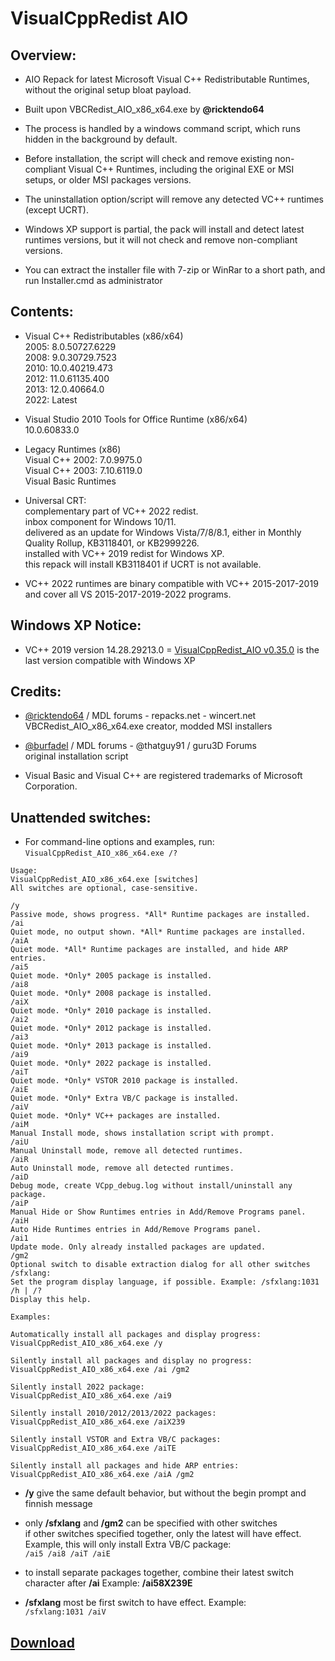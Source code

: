 # VisualCppRedist AIO

## Overview:

- AIO Repack for latest Microsoft Visual C++ Redistributable Runtimes, without the original setup bloat payload.

- Built upon VBCRedist_AIO_x86_x64.exe by **@ricktendo64**

- The process is handled by a windows command script, which runs hidden in the background by default.

- Before installation, the script will check and remove existing non-compliant Visual C++ Runtimes, including the original EXE or MSI setups, or older MSI packages versions.

- The uninstallation option/script will remove any detected VC++ runtimes (except UCRT).

- Windows XP support is partial, the pack will install and detect latest runtimes versions, but it will not check and remove non-compliant versions.

- You can extract the installer file with 7-zip or WinRar to a short path, and run Installer.cmd as administrator

## Contents:

- Visual C++ Redistributables (x86/x64)  
2005: 8.0.50727.6229  
2008: 9.0.30729.7523  
2010: 10.0.40219.473  
2012: 11.0.61135.400  
2013: 12.0.40664.0  
2022: Latest

- Visual Studio 2010 Tools for Office Runtime (x86/x64)  
10.0.60833.0

- Legacy Runtimes (x86)  
Visual C++ 2002: 7.0.9975.0  
Visual C++ 2003: 7.10.6119.0  
Visual Basic Runtimes  

- Universal CRT:  
complementary part of VC++ 2022 redist.  
inbox component for Windows 10/11.  
delivered as an update for Windows Vista/7/8/8.1, either in Monthly Quality Rollup, KB3118401, or KB2999226.  
installed with VC++ 2019 redist for Windows XP.  
this repack will install KB3118401 if UCRT is not available.  

- VC++ 2022 runtimes are binary compatible with VC++ 2015-2017-2019 and cover all VS 2015-2017-2019-2022 programs.

## Windows XP Notice:

* VC++ 2019 version 14.28.29213.0 = [VisualCppRedist_AIO v0.35.0](https://github.com/abbodi1406/vcredist/releases/tag/v0.35.0) is the last version compatible with Windows XP

## Credits:

- [@ricktendo64](https://forums.mydigitallife.net/members/28038/) / MDL forums - repacks.net - wincert.net  
VBCRedist_AIO_x86_x64.exe creator,  modded MSI installers

- [@burfadel](https://forums.mydigitallife.net/members/84828/) / MDL forums - @thatguy91 / guru3D Forums  
original installation script

- Visual Basic and Visual C++ are registered trademarks of Microsoft Corporation.

## Unattended switches:

- For command-line options and examples, run:  
`VisualCppRedist_AIO_x86_x64.exe /?`

```
Usage:  
VisualCppRedist_AIO_x86_x64.exe [switches]  
All switches are optional, case-sensitive.

/y  
Passive mode, shows progress. *All* Runtime packages are installed.  
/ai  
Quiet mode, no output shown. *All* Runtime packages are installed.  
/aiA  
Quiet mode. *All* Runtime packages are installed, and hide ARP entries.  
/ai5  
Quiet mode. *Only* 2005 package is installed.  
/ai8  
Quiet mode. *Only* 2008 package is installed.  
/aiX  
Quiet mode. *Only* 2010 package is installed.  
/ai2  
Quiet mode. *Only* 2012 package is installed.  
/ai3  
Quiet mode. *Only* 2013 package is installed.  
/ai9  
Quiet mode. *Only* 2022 package is installed.  
/aiT  
Quiet mode. *Only* VSTOR 2010 package is installed.  
/aiE  
Quiet mode. *Only* Extra VB/C package is installed.  
/aiV  
Quiet mode. *Only* VC++ packages are installed.  
/aiM  
Manual Install mode, shows installation script with prompt.  
/aiU  
Manual Uninstall mode, remove all detected runtimes.  
/aiR  
Auto Uninstall mode, remove all detected runtimes.  
/aiD  
Debug mode, create VCpp_debug.log without install/uninstall any package.  
/aiP  
Manual Hide or Show Runtimes entries in Add/Remove Programs panel.  
/aiH  
Auto Hide Runtimes entries in Add/Remove Programs panel.  
/ai1  
Update mode. Only already installed packages are updated.  
/gm2  
Optional switch to disable extraction dialog for all other switches  
/sfxlang:  
Set the program display language, if possible. Example: /sfxlang:1031  
/h | /?  
Display this help.

Examples:

Automatically install all packages and display progress:  
VisualCppRedist_AIO_x86_x64.exe /y

Silently install all packages and display no progress:  
VisualCppRedist_AIO_x86_x64.exe /ai /gm2

Silently install 2022 package:  
VisualCppRedist_AIO_x86_x64.exe /ai9

Silently install 2010/2012/2013/2022 packages:  
VisualCppRedist_AIO_x86_x64.exe /aiX239

Silently install VSTOR and Extra VB/C packages:  
VisualCppRedist_AIO_x86_x64.exe /aiTE

Silently install all packages and hide ARP entries:  
VisualCppRedist_AIO_x86_x64.exe /aiA /gm2
```

- **/y** give the same default behavior, but without the begin prompt and finnish message  

- only **/sfxlang** and **/gm2** can be specified with other switches  
if other switches specified together, only the latest will have effect. Example, this will only install Extra VB/C package:  
`/ai5 /ai8 /aiT /aiE`

- to install separate packages together, combine their latest switch character after **/ai** Example: **/ai58X239E**

- **/sfxlang** most be first switch to have effect. Example:  
`/sfxlang:1031 /aiV`

## [Download](https://tiny.cc/vcredist)

